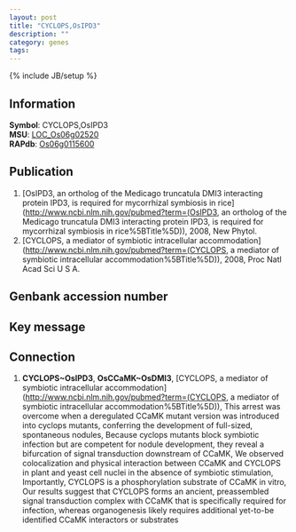 ```yaml
---
layout: post
title: "CYCLOPS,OsIPD3"
description: ""
category: genes
tags: 
---
```

{% include JB/setup %}

## Information
__Symbol__: CYCLOPS,OsIPD3  
__MSU__: [LOC_Os06g02520](http://rice.plantbiology.msu.edu/cgi-bin/ORF_infopage.cgi?orf=LOC_Os06g02520)  
__RAPdb__: [Os06g0115600](http://rapdb.dna.affrc.go.jp/viewer/gbrowse_details/irgsp1?name=Os06g0115600)  

## Publication
1. [OsIPD3, an ortholog of the Medicago truncatula DMI3 interacting protein IPD3, is required for mycorrhizal symbiosis in rice](http://www.ncbi.nlm.nih.gov/pubmed?term=(OsIPD3, an ortholog of the Medicago truncatula DMI3 interacting protein IPD3, is required for mycorrhizal symbiosis in rice%5BTitle%5D)), 2008, New Phytol.
2. [CYCLOPS, a mediator of symbiotic intracellular accommodation](http://www.ncbi.nlm.nih.gov/pubmed?term=(CYCLOPS, a mediator of symbiotic intracellular accommodation%5BTitle%5D)), 2008, Proc Natl Acad Sci U S A.

## Genbank accession number

## Key message

## Connection
1. __CYCLOPS~OsIPD3__, __OsCCaMK~OsDMI3__, [CYCLOPS, a mediator of symbiotic intracellular accommodation](http://www.ncbi.nlm.nih.gov/pubmed?term=(CYCLOPS, a mediator of symbiotic intracellular accommodation%5BTitle%5D)),  This arrest was overcome when a deregulated CCaMK mutant version was introduced into cyclops mutants, conferring the development of full-sized, spontaneous nodules, Because cyclops mutants block symbiotic infection but are competent for nodule development, they reveal a bifurcation of signal transduction downstream of CCaMK, We observed colocalization and physical interaction between CCaMK and CYCLOPS in plant and yeast cell nuclei in the absence of symbiotic stimulation, Importantly, CYCLOPS is a phosphorylation substrate of CCaMK in vitro, Our results suggest that CYCLOPS forms an ancient, preassembled signal transduction complex with CCaMK that is specifically required for infection, whereas organogenesis likely requires additional yet-to-be identified CCaMK interactors or substrates



